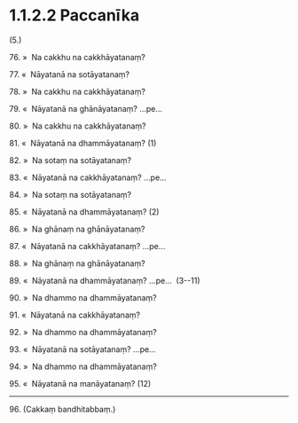 # 1.1.2.2 Paccanīka

(5.)

76\. »  Na cakkhu na cakkhāyatanaṃ?

77\. «  Nāyatanā na sotāyatanaṃ?

78\. »  Na cakkhu na cakkhāyatanaṃ?

79\. «  Nāyatanā na ghānāyatanaṃ? …pe…

80\. »  Na cakkhu na cakkhāyatanaṃ?

81\. «  Nāyatanā na dhammāyatanaṃ? (1)

82\. »  Na sotaṃ na sotāyatanaṃ?

83\. «  Nāyatanā na cakkhāyatanaṃ? …pe…

84\. »  Na sotaṃ na sotāyatanaṃ?

85\. «  Nāyatanā na dhammāyatanaṃ? (2)

86\. »  Na ghānaṃ na ghānāyatanaṃ?

87\. «  Nāyatanā na cakkhāyatanaṃ? …pe…

88\. »  Na ghānaṃ na ghānāyatanaṃ?

89\. «  Nāyatanā na dhammāyatanaṃ? …pe…  (3--11)

90\. »  Na dhammo na dhammāyatanaṃ?

91\. «  Nāyatanā na cakkhāyatanaṃ?

92\. »  Na dhammo na dhammāyatanaṃ?

93\. «  Nāyatanā na sotāyatanaṃ? …pe…

94\. »  Na dhammo na dhammāyatanaṃ?

95\. «  Nāyatanā na manāyatanaṃ? (12)

---

96\. (Cakkaṃ bandhitabbaṃ.)
